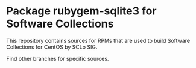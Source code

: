 # Package rubygem-sqlite3 for Software Collections

This repository contains sources for RPMs that are used
to build Software Collections for CentOS by SCLo SIG.

Find other branches for specific sources.

